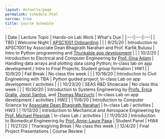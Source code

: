 ```yaml
---
layout: defaults/page
permalink: schedule.html
narrow: true
title: Course Schedule
---
```


| Date | Lecture Topic | Hands-on Lab Work | What's Due |
|:---|:---|:---|
| TBD | Welcome Night | [APSC1001 Onboarding](labs/welcome-night.html) | |
| 9/25/20 | Introduction to APSC1001 by Associate Dean Bhagirath Narahari and Prof. Kartik Bulusu | Intro to Python programming and [Thunkable app development](labs/week1-thunkable.html) | |
| 10/2/20 | Introduction to Electrical and Computer Engineering by [Prof. Gina Adam](https://www.seas.gwu.edu/gina-adam) | Handling data arrays and plotting data using Python; In-class lab on app development / Intro to Final Projects; Student group formation | HW1 |
| 10/9/20 | Fall Break | No class this week | |
| 10/16/20 | Introduction to Civil Engineering with TBA | Python guided project; In-class Lab on app development / activities | |
| 10/23/20 | SEAS R&D Showcase | No class this week | |
| 10/30/20 | Introduction to Systems Engineering by [Profs. Erica Gralla](https://www.seas.gwu.edu/erica-l-gralla), [Joost Santos](https://www.seas.gwu.edu/joost-santos), and [Thomas Mazzuchi](https://www.seas.gwu.edu/thomas-mazzuchi) | In-class Lab on app development / activities | HW2 |
| 11/6/20 | Introduction to Computer Science by [Associate Dean Bhagirath Narahari](https://www.seas.gwu.edu/bhagirath-narahari) | In-class Lab / activities | HW3 |
| 11/13/20 | Introduction to Mechanical and Aerospace Engineering by [Prof. Michael Plesniak](https://www.seas.gwu.edu/michael-w-plesniak) | In-class Lab / activities | |
| 11/20/20 | Introduction to Biomedical Engineering by [Prof. Anne-Laure Papa](https://www.seas.gwu.edu/anne-laure-papa) | Student Panel | HW4 |
| 11/27/20 | Thanksgiving Break | No class this week |
| 12/4/20 | Final Project Presentations | Course Review |
